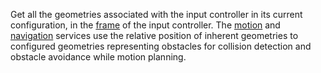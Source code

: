 Get all the geometries associated with the input controller in its current configuration, in the [frame](/operate/mobility/define-geometry/) of the input controller.
The [motion](/operate/reference/services/motion/) and [navigation](/operate/reference/services/navigation/rvices/navigation/) services use the relative position of inherent geometries to configured geometries representing obstacles for collision detection and obstacle avoidance while motion planning.

